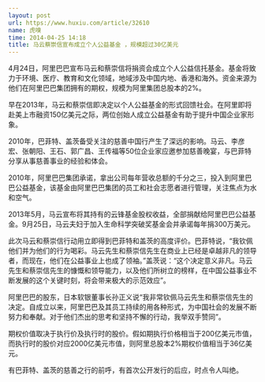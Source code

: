 ```yaml
---
layout: post
url: https://www.huxiu.com/article/32610
name: 虎嗅
time: 2014-04-25 14:18
title: 马云蔡崇信宣布成立个人公益基金 ，规模超过30亿美元
---
```

4月24日，阿里巴巴宣布马云和蔡崇信将捐资会成立个人公益信托基金。基金将致力于环境、医疗、教育和文化领域，地域涉及中国内地、香港和海外。资金来源为他们在阿里巴巴集团拥有的期权，规模为阿里集团总股本的2%。

早在2013年，马云和蔡崇信即决定以个人公益基金的形式回馈社会。在阿里即将赴美上市融资150亿美元之际，两位创始人成立公益基金有助于提升中国企业家形象。

2010年，巴菲特、盖茨备受关注的慈善中国行产生了深远的影响。马云、李彦宏、张朝阳、王石、郭广昌、王传福等50位企业家应邀参加慈善晚宴，与巴菲特分享从事慈善事业的经验和体会。

2010年，阿里巴巴集团承诺，拿出公司每年营收总额的千分之三，投入到阿里巴巴公益基金，该基金由阿里巴巴集团的员工和社会志愿者进行管理，关注焦点为水和空气。

2013年5月，马云宣布将其持有的云锋基金股权收益，全部捐献给阿里巴巴公益基金。9月25日，马云夫妇于加入生命科学突破奖基金会并承诺每年捐300万美元。

此次马云和蔡崇信行动用立即得到巴菲特和盖茨的高度评价。巴菲特说，“我钦佩他们并为他们的行为喝彩。马云先生和蔡崇信先生在商业上已经是卓越非凡的领导者，而现在，他们在公益事业上也成了领袖。”盖茨说：“这个决定意义非凡。马云先生和蔡崇信先生的慷慨和领导能力，以及他们所树立的榜样，在中国公益事业不断发展的这个关键时刻，将会带来极大的示范效应”。

阿里巴巴的股东，日本软银董事长孙正义说“我非常钦佩马云先生和蔡崇信先生的决定。自成立以来，阿里巴巴及其员工持续的用各种形式，为中国社会的发展不断努力和奉献。对于他们杰出的思考和坚持不懈的行动，我举双手赞同”。

期权价值取决于执行价及执行时的股价。假如期执行价格相当于200亿美元市值，而执行时的股价对应2000亿美元市值，则阿里总股本2%期权价值相当于36亿美元。

有巴菲特、盖茨的慈善之行的前呼，有首次公开发行的后应，时点令人叫绝。

